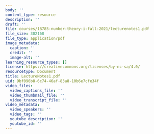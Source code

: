 ```yaml
---
body: ''
content_type: resource
description: ''
draft: ''
file: courses/18785-number-theory-i-fall-2021/lecturenotes1.pdf
file_size: 302168
file_type: application/pdf
image_metadata:
  caption: ''
  credit: ''
  image-alt: ''
learning_resource_types: []
license: https://creativecommons.org/licenses/by-nc-sa/4.0/
resourcetype: Document
title: LectureNotes1.pdf
uid: 9bf096b8-6c74-46af-83a8-10b6e7cfe34f
video_files:
  video_captions_file: ''
  video_thumbnail_file: ''
  video_transcript_file: ''
video_metadata:
  video_speakers: ''
  video_tags: ''
  youtube_description: ''
  youtube_id: ''
---
```

